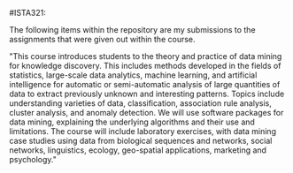 #ISTA321:

The following items within the repository are my submissions to the assignments that were given out within the course. 

"This course introduces students to the theory and practice of data mining for knowledge discovery. This includes methods developed in the fields of statistics, large-scale data analytics, machine learning, and artificial intelligence for automatic or semi-automatic analysis of large quantities of data to extract previously unknown and interesting patterns. Topics include understanding varieties of data, classification, association rule analysis, cluster analysis, and anomaly detection. We will use software packages for data mining, explaining the underlying algorithms and their use and limitations. The course will include laboratory exercises, with data mining case studies using data from biological sequences and networks, social networks, linguistics, ecology, geo-spatial applications, marketing and psychology."

